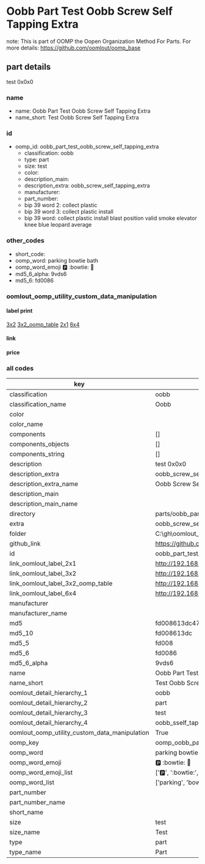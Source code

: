 # Oobb Part Test Oobb Screw Self Tapping Extra  

note: This is part of OOMP the Oopen Organization Method For Parts. For more details: https://github.com/oomlout/oomp_base

##  part details
  



test 0x0x0



### name
* name: Oobb Part Test Oobb Screw Self Tapping Extra
* name_short: Test Oobb Screw Self Tapping Extra
### id
* oomp_id: oobb_part_test_oobb_screw_self_tapping_extra
  * classification: oobb
  * type: part
  * size: test
  * color: 
  * description_main: 
  * description_extra: oobb_screw_self_tapping_extra
  * manufacturer: 
  * part_number: 
  * bip 39 word 2: collect plastic
  * bip 39 word 3: collect plastic install
  * bip 39 word: collect plastic install blast position valid smoke elevator knee blue leopard average

### other_codes
* short_code: 
* oomp_word: parking bowtie bath
* oomp_word_emoji :parking: :bowtie: :bath:
* md5_6_alpha: 9vds6
* md5_6: fd0086






### oomlout_oomp_utility_custom_data_manipulation
#### label print
[3x2](http://192.168.1.245:1112/?label=oomp%209vds6)
[3x2_oomp_table](http://192.168.1.108:1112/?label=oomp%209vds6)
[2x1](http://192.168.1.242:1112/?label=oomp%209vds6)
[6x4](http://192.168.1.55:1112/?label=oomp%209vds6)    

#### link

                              

#### price







### all codes 
| key | value |  
| --- | --- |  
| classification | oobb |  
| classification_name | Oobb |  
| color |  |  
| color_name |  |  
| components | [] |  
| components_objects | [] |  
| components_string | [] |  
| description | test 0x0x0 |  
| description_extra | oobb_screw_self_tapping_extra |  
| description_extra_name | Oobb Screw Self Tapping Extra |  
| description_main |  |  
| description_main_name |  |  
| directory | parts/oobb_part_test_oobb_screw_self_tapping_extra |  
| extra | oobb_screw_self_tapping |  
| folder | C:\gh\oomlout_oobb_version_4_generated_parts\parts\oobb_part_test_oobb_screw_self_tapping_extra |  
| github_link | https://github.com/oomlout/oomlout_oomp_part_src/tree/main/parts/oobb_part_test_oobb_screw_self_tapping_extra |  
| id | oobb_part_test_oobb_screw_self_tapping_extra |  
| link_oomlout_label_2x1 | http://192.168.1.242:1112/?label=oomp%209vds6 |  
| link_oomlout_label_3x2 | http://192.168.1.245:1112/?label=oomp%209vds6 |  
| link_oomlout_label_3x2_oomp_table | http://192.168.1.108:1112/?label=oomp%209vds6 |  
| link_oomlout_label_6x4 | http://192.168.1.55:1112/?label=oomp%209vds6 |  
| manufacturer |  |  
| manufacturer_name |  |  
| md5 | fd008613dc47f99bc3543176eae9816c |  
| md5_10 | fd008613dc |  
| md5_5 | fd008 |  
| md5_6 | fd0086 |  
| md5_6_alpha | 9vds6 |  
| name | Oobb Part Test Oobb Screw Self Tapping Extra |  
| name_short | Test Oobb Screw Self Tapping Extra |  
| oomlout_detail_hierarchy_1 | oobb |  
| oomlout_detail_hierarchy_2 | part |  
| oomlout_detail_hierarchy_3 | test |  
| oomlout_detail_hierarchy_4 | oobb_sself_tapping_extra |  
| oomlout_oomp_utility_custom_data_manipulation | True |  
| oomp_key | oomp_oobb_part_test_oobb_screw_self_tapping_extra |  
| oomp_word | parking bowtie bath |  
| oomp_word_emoji | :parking: :bowtie: :bath: |  
| oomp_word_emoji_list | [':parking:', ':bowtie:', ':bath:'] |  
| oomp_word_list | ['parking', 'bowtie', 'bath'] |  
| part_number |  |  
| part_number_name |  |  
| short_name |  |  
| size | test |  
| size_name | Test |  
| type | part |  
| type_name | Part |  
